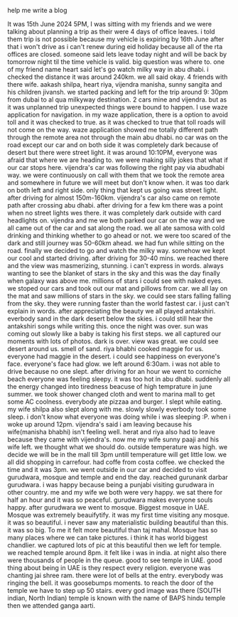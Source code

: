 

help me write a blog

It was 15th June 2024 5PM, I was sitting with my friends and we were talking about planning a trip as their were 4 days of office leaves. i told them trip is not possible because my vehicle is expiring by 16th June after that i won't drive as i can't renew during eid holiday because all of the rta offices are closed. someone said lets leave today night and will be back by tomorrow night til the time vehicle is valid. big question was where to. one of my friend name heart said let's go watch milky way in abu dhabi. i checked the distance it was around 240km. we all said okay. 4 friends with there wife. aakash shilpa, heart riya, vijendra manisha, sunny sangita and his children jivansh. we started packing and left for the trip around 9: 30pm from dubai to al qua milkyway destination. 2 cars mine and vijendra. but as it was unplanned trip unexpected things were bound to happen. I use waze application for navigation. in my waze application, there is a option to avoid toll and it was checked to true. as it was checked to true that toll roads will not come on the way. waze application showed me totally different path through the remote area not through the main abu dhabi. no car was on the road except our car and on both side it was completely dark because of desert but there were street light. it was around 10:10PM, everyone was afraid that where we are heading to. we were making silly jokes that what if our car stops here. vijendra's car was following the right pay via abudhabi way. we were continuously on call with them that we took the remote area and somewhere in future we will meet but don't know when.  it was too dark on both left and right side. only thing that kept us going was street light. after driving for almost 150m-160km. vijendra's car also came on remote path after crossing abu dhabi. after driving for a few km there was a point when no street lights wes there. it was completely dark outside with card headlights on. vijendra and me we both parked our car on the way and we all came out of the car and sat along the road. we all ate samosa with cold drinking and thinking whether to go ahead or not. we were too scared of the dark and still journey was 50-60km ahead. we had fun while sitting on the road. 
finally we decided to go and watch the milky way. somehow we kept our cool and started driving. after driving for 30-40 mins. we reached there and the view was masmerizing, stunning. i can't express in words. always wanting to see the blanket of stars in the sky and this was the day finally when galaxy was above me. millions of stars i could see with naked eyes. we stoped our cars and took out our mat and pillows from car. we all lay on the mat and saw millions of stars in the sky. we could see stars falling falling from the sky. they were running faster than the world fastest car. i just can't explain in words. after appreciating the beauty we all played antakshiri. everbody sand in the dark desert below the skies. i could still hear the antakshiri songs while writing this. once the night was over. sun was coming out slowly like a baby is taking his first steps. we all captured our moments with lots of photos. dark is over. view was great. we could see desert around us. smell of sand. riya bhabhi cooked maggie for us. everyone had maggie in the desert. i could see happiness on everyone's face. everyone's face had glow. we left around 6:30am. i was not able to drive because no one slept. after driving for an hour we went to corniche beach everyone was feeling sleepy. it was too hot in abu dhabi. suddenly all the energy changed into tiredness beacuse of high temprature in june summer. we took shower changed cloth and went to marina mall to get some AC coolness. everybody ate pizzaa and burger. I slept while eating. my wife shilpa also slept along with me.  slowly slowly everbody took some sleep. i don't know what everyone was doing while i was sleeping :P. when i woke up around 12pm. vijendra's said i am leaving because his wife(manisha bhabhi) isn't feeling well. herat and riya also had to leave because they came with vijendra's. now me my wife sunny paaji and his wife left. we thought what we should do. outside temperature was high. we decide we will be in the mall till 3pm untill temperature will get little low. we all did shopping in carrefour. had coffe from costa coffee. we checked the time and it was 3pm. we went outside in our car and decided to visit gurudwara, mosque and temple and end the day. reached gurunank darbar gurudwara. i was happy because being a punjabi visiting gurudwara in other country. me and my wife we both were very happy. we sat there for half an hour and it was so peaceful. gurudwara makes everyone souls happy. after gurudwara we went to mosque. Biggest mosque in UAE. Mosque was extremely beauifytify. it was my first time visiting any mosque. it was so beautiful. i never saw any materialistic building beautiful than this. it was so big. To me it felt more beautiful than taj mahal. Mosque has so many places where we can take pictures. i think it has world biggest chandlier. we captured lots of pic at this beautiful then we left for temple. we reached temple around 8pm. it felt like i was in india. at night also there were thousands of people in the queue. good to see temple in UAE. good thing about being in UAE is they respect every religion. everyone was chanting jai shree ram. there were lot of bells at the entry. everybody was ringing the bell. it was goosebumps moments. to reach the door of the temple we have to step up 50 stairs. every god image was there (SOUTH indian, North Indian) temple is known with the name of BAPS hindu temple then we attended ganga aarti. 